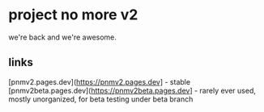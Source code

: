 # project no more v2
we're back and we're awesome.
## links
[pnmv2.pages.dev](https://pnmv2.pages.dev] - stable
[pnmv2beta.pages.dev](https://pnmv2beta.pages.dev] - rarely ever used, mostly unorganized, for beta testing under beta branch
